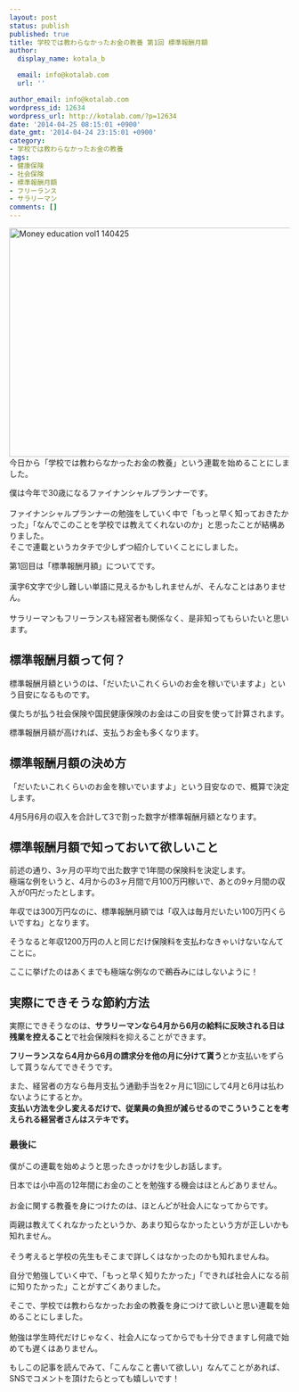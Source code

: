 ```yaml
---
layout: post
status: publish
published: true
title: 学校では教わらなかったお金の教養 第1回 標準報酬月額
author:
  display_name: kotala_b

  email: info@kotalab.com
  url: ''

author_email: info@kotalab.com
wordpress_id: 12634
wordpress_url: http://kotalab.com/?p=12634
date: '2014-04-25 08:15:01 +0900'
date_gmt: '2014-04-24 23:15:01 +0900'
category:
- 学校では教わらなかったお金の教養
tags:
- 健康保険
- 社会保険
- 標準報酬月額
- フリーランス
- サラリーマン
comments: []
---
```

<p><img src="http://kotalab.com/wp-content/uploads/money-education-vol1_140425.jpg" alt="Money education vol1 140425" title="money-education-vol1_140425.jpg" border="0" width="548" height="411" /><br />
今日から「学校では教わらなかったお金の教養」という連載を始めることにしました。</p>
<p>僕は今年で30歳になるファイナンシャルプランナーです。<br><br />
ファイナンシャルプランナーの勉強をしていく中で「もっと早く知っておきたかった」「なんでこのことを学校では教えてくれないのか」と思ったことが結構ありました。<br />
そこで連載というカタチで少しずつ紹介していくことにしました。</p>
<p>第1回目は「標準報酬月額」についてです。<br><br />
漢字6文字で少し難しい単語に見えるかもしれませんが、そんなことはありません。<br><br />
サラリーマンもフリーランスも経営者も関係なく、是非知ってもらいたいと思います。<!--more--></p>
<h2>標準報酬月額って何？</h2>
<p>標準報酬月額というのは、「だいたいこれくらいのお金を稼いでいますよ」という目安になるものです。</p>
<p>僕たちが払う社会保険や国民健康保険のお金はこの目安を使って計算されます。</p>
<p>標準報酬月額が高ければ、支払うお金も多くなります。</p>
<h2>標準報酬月額の決め方</h2>
<p>「だいたいこれくらいのお金を稼いでいますよ」という目安なので、概算で決定します。</p>
<p>4月5月6月の収入を合計して3で割った数字が標準報酬月額となります。</p>
<h2>標準報酬月額で知っておいて欲しいこと</h2>
<p>前述の通り、3ヶ月の平均で出た数字で1年間の保険料を決定します。<br />
極端な例をいうと、4月からの3ヶ月間で月100万円稼いで、あとの9ヶ月間の収入が0円だったとします。</p>
<p>年収では300万円なのに、標準報酬月額では「収入は毎月だいたい100万円くらいですね」となります。</p>
<p>そうなると年収1200万円の人と同じだけ保険料を支払わなきゃいけないなんてことに。</p>
<p>ここに挙げたのは<span class="b">あくまでも極端な例なので鵜呑みにはしないように</span>！</p>
<h2>実際にできそうな節約方法</h2>
<p>実際にできそうなのは、<strong>サラリーマンなら4月から6月の給料に反映される日は残業を控えること</strong>で社会保険料を抑えることができます。</p>
<p><strong>フリーランスなら4月から6月の請求分を他の月に分けて貰う</strong>とか支払いをずらして貰うなんてできそうです。</p>
<p>また、経営者の方なら毎月支払う通勤手当を2ヶ月に1回にして4月と6月は払わないようにするとか。<br />
<strong>支払い方法を少し変えるだけで、従業員の負担が減らせるのでこういうことを考えられる経営者さんはステキです。</strong></p>
<h3>最後に</h3>
<p>僕がこの連載を始めようと思ったきっかけを少しお話します。</p>
<p>日本では小中高の12年間にお金のことを勉強する機会はほとんどありません。<br><br />
お金に関する教養を身につけたのは、ほとんどが社会人になってからです。</p>
<p>両親は教えてくれなかったというか、あまり知らなかったという方が正しいかも知れません。<br><br />
そう考えると学校の先生もそこまで詳しくはなかったのかも知れませんね。</p>
<p>自分で勉強していく中で、「もっと早く知りたかった」「できれば社会人になる前に知りたかった」ことがすごくありました。</p>
<p>そこで、学校では教わらなかったお金の教養を身につけて欲しいと思い連載を始めることにしました。<br><br />
勉強は学生時代だけじゃなく、社会人になってからでも十分できますし何歳で始めても遅くはありません。</p>
<p>もしこの記事を読んでみて、「こんなこと書いて欲しい」なんてことがあれば、SNSでコメントを頂けたらとっても嬉しいです！</p>
